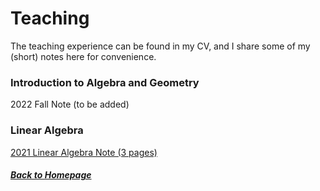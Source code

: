 # Teaching
The teaching experience can be found in my CV, and I share some of my (short) notes here for convenience.

### Introduction to Algebra and Geometry

2022 Fall Note (to be added)

### Linear Algebra

[2021 Linear Algebra Note (3 pages)](Teaching_Material/2021_Fall_Note_Linear_Alg.pdf)


##### [Back to Homepage](index.md)
